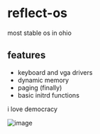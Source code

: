 # reflect-os
most stable os in ohio

## features
+ keyboard and vga drivers
+ dynamic memory
+ paging (finally)
+ basic initrd functions

i love democracy

![image](https://user-images.githubusercontent.com/69575053/209393972-bced4847-5912-48ef-9478-67f911400ba0.png)
